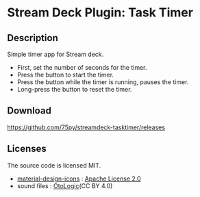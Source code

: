# Stream Deck Plugin: Task Timer

## Description

Simple timer app for Stream deck.

* First, set the number of seconds for the timer.
* Press the button to start the timer.
* Press the button while the timer is running,  pauses the timer.
* Long-press the button to reset the timer.

## Download

https://github.com/75py/streamdeck-tasktimer/releases

## Licenses

The source code is licensed MIT.

* [material-design-icons](http://google.github.io/material-design-icons) : [Apache License 2.0](https://github.com/google/material-design-icons/blob/master/LICENSE)
* sound files : [OtoLogic](https://otologic.jp)(CC BY 4.0)